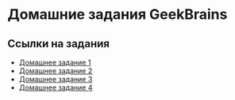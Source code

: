 # Домашние задания GeekBrains
## Ссылки на задания
+ [Домашнее задание 1](./Domashka/Dz1.cs)
+ [Домашнее задание 2](./Domashka/Dz2.cs)
+ [Домашнее задание 3](./Domashka/Dz3.cs)
+ [Домашнее задание 4](./Domashka/Dz4.cs)
